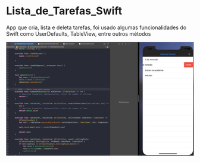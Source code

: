 # Lista_de_Tarefas_Swift
App que cria, lista e deleta tarefas, foi usado algumas funcionalidades do Swift como UserDefaults, TableView, entre outros métodos

<img src="https://github.com/jeff77araujo/Lista_de_Tarefas_Swift/blob/main/print-lista-tarefass.png" alt="print do app">
